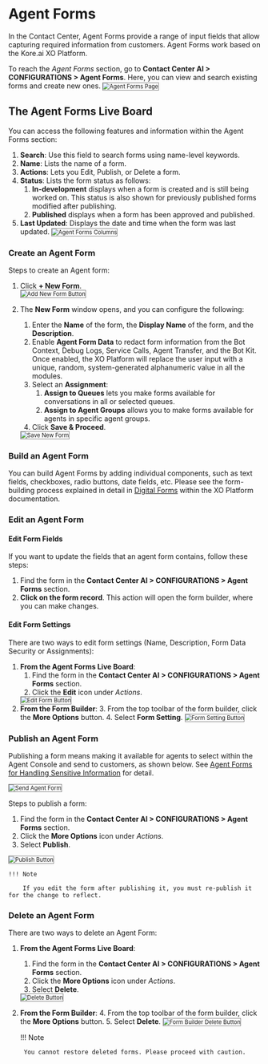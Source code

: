 # Agent Forms

In the Contact Center, Agent Forms provide a range of input fields that allow capturing required information from customers. Agent Forms work based on the Kore.ai XO Platform.

To reach the _Agent Forms_ section, go to **Contact Center AI > CONFIGURATIONS > Agent Forms**. Here, you can view and search existing forms and create new ones.
<img src="../images/agent-forms-page.png" alt="
Agent Forms Page" title="Agent Forms Page" style="border: 1px solid gray; zoom:80%;">

## The Agent Forms Live Board

You can access the following features and information within the Agent Forms section:

1. **Search**: Use this field to search forms using name-level keywords.
2. **Name**: Lists the name of a form.
3. **Actions**: Lets you Edit, Publish, or Delete a form.
4. **Status**: Lists the form status as follows:
    1. **In-development** displays when a form is created and is still being worked on. This status is also shown for previously published forms modified after publishing.
    2. **Published** displays when a form has been approved and published.
5. **Last Updated**: Displays the date and time when the form was last updated.
<img src="../images/agent-form-columns.png" alt="
Agent Forms Columns" title="Agent Forms Columns" style="border: 1px solid gray; zoom:80%;">

### Create an Agent Form

Steps to create an Agent form:

1. Click **+ New Form**.  
<img src="../images/add-new-form.png" alt="
Add New Form Button" title="Add New Form Button" style="border: 1px solid gray; zoom:80%;">

2. The **New Form** window opens, and you can configure the following:
    1. Enter the **Name** of the form, the **Display Name** of the form, and the **Description**.
    2. Enable **Agent Form Data** to redact form information from the Bot Context, Debug Logs, Service Calls, Agent Transfer, and the Bot Kit. Once enabled, the XO Platform will replace the user input with a unique, random, system-generated alphanumeric value in all the modules.
    3. Select an **Assignment**:
        1. **Assign to Queues** lets you make forms available for conversations in all or selected queues.
        2. **Assign to Agent Groups** allows you to make forms available for agents in specific agent groups.
    4. Click **Save & Proceed**.  
    <img src="../images/new-form.png" alt="Save New Form" title="Save New Form" style="border: 1px solid gray; zoom:80%;">

### Build an Agent Form

You can build Agent Forms by adding individual components, such as text fields, checkboxes, radio buttons, date fields, etc. Please see the form-building process explained in detail in [Digital Forms](../../../automation/use-cases/digital-skills/configure-digital-forms.md) within the XO Platform documentation.

### Edit an Agent Form

#### Edit Form Fields

If you want to update the fields that an agent form contains, follow these steps:

1. Find the form in the **Contact Center AI > CONFIGURATIONS > Agent Forms** section.
2. **Click on the form record**. This action will open the form builder, where you can make changes.

#### Edit Form Settings

There are two ways to edit form settings (Name, Description, Form Data Security or Assignments):

1. **From the Agent Forms Live Board**:
    1. Find the form in the **Contact Center AI > CONFIGURATIONS > Agent Forms** section.
    2. Click the **Edit** icon under _Actions_.
    <img src="../images/edit-button.png" alt="Edit Form Button" title="Edit Form Button" style="border: 1px solid gray; zoom:80%;">
2. **From the Form Builder**:
    3. From the top toolbar of the form builder, click the **More Options** button.
    4. Select **Form Setting**.
    <img src="../images/form-setting-button.png" alt="Form Setting Button" title="Form Setting Button" style="border: 1px solid gray; zoom:80%;">

### Publish an Agent Form

Publishing a form means making it available for agents to select within the Agent Console and send to customers, as shown below. See [Agent Forms for Handling Sensitive Information](../../../console/interacting-with-customers/interacting-with-customers.md#agent-forms-for-handling-sensitive-information) for detail.

<img src="../images/agent-form-console.png" alt="Send Agent Form" title="Send Agent Form" style="border: 1px solid gray; zoom:80%;">

Steps to publish a form:

1. Find the form in the **Contact Center AI > CONFIGURATIONS > Agent Forms** section.
2. Click the **More Options** icon under _Actions_.
3. Select **Publish**.
<img src="../images/publish-button.png" alt="Publish Button" title="Publish Button" style="border: 1px solid gray; zoom:80%;">

    !!! Note

        If you edit the form after publishing it, you must re-publish it for the change to reflect.

### Delete an Agent Form

There are two ways to delete an Agent Form:

1. **From the Agent Forms Live Board**:
    1. Find the form in the **Contact Center AI > CONFIGURATIONS > Agent Forms** section.
    2. Click the **More Options** icon under _Actions_.
    3. Select **Delete**.
    <img src="../images/delete-button.png" alt="Delete Button" title="Delete Button" style="border: 1px solid gray; zoom:80%;">

2. **From the Form Builder**:
    4. From the top toolbar of the form builder, click the **More Options** button.
    5. Select **Delete**.
    <img src="../images/delete-button-form-builder.png" alt="Form Builder Delete Button" title="Form Builder Delete Button" style="border: 1px solid gray; zoom:80%;">

    !!! Note

        You cannot restore deleted forms. Please proceed with caution.